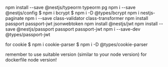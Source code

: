 npm install --save @nestjs/typeorm typeorm pg
npm i --save @nestjs/config
$ npm i bcrypt
$ npm i -D @types/bcrypt
npm i nestjs-paginate
npm i --save class-validator class-transformer
npm install passport passport-jwt jsonwebtoken
npm install @nestjs/jwt
npm install --save @nestjs/passport passport  passport-jwt
npm i --save-dev @types/passport-jwt

for cookie
$ npm i cookie-parser
$ npm i -D @types/cookie-parser

remember to use suitable version (similar to your node version) for dockerfile node version!